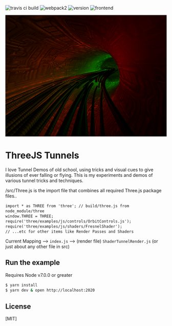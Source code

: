 ![travis ci build](https://travis-ci.org/pjkarlik/ThreeTunnels.svg?branch=master)
![webpack2](https://img.shields.io/badge/webpack-2.0-brightgreen.svg) ![version](https://img.shields.io/badge/version-0.1.1-yellow.svg) ![frontend](https://img.shields.io/badge/webgl-GLSL-blue.svg)

![DepthCycle](./splash.png)

# ThreeJS Tunnels

  I love Tunnel Demos of old school, using tricks and visual cues to give illusions of ever falling or flying. This is my experiments and demos of various tunnel tricks and techniques.

  /src/Three.js is the import file that combines all required Three.js package files..

  ```
  import * as THREE from 'three'; // build/three.js from node_module/three
  window.THREE = THREE;
  require('three/examples/js/controls/OrbitControls.js');
  require('three/examples/js/shaders/FresnelShader');
  // ...etc for other items like Render Passes and Shaders
  ```

  Current Mapping --> ```index.js``` --> (render file) ```ShaderTunnelRender.js``` (or just about any other file in src)

## Run the example
  Requires Node v7.0.0 or greater

```bash
$ yarn install
$ yarn dev & open http://localhost:2020
```

## License

[MIT]

